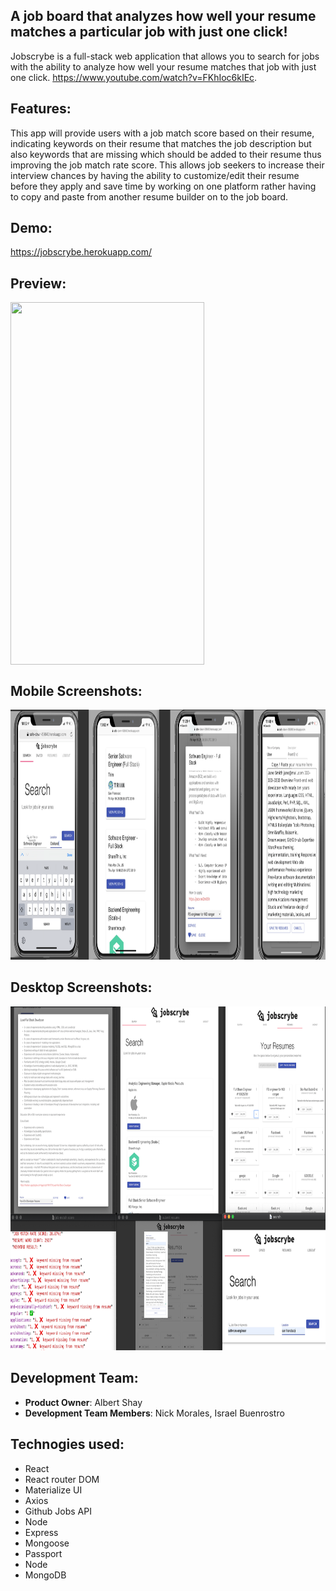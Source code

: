 ## A job board that analyzes how well your resume matches a particular job with just one click!

Jobscrybe is a full-stack web application that allows you to search for jobs with the ability to analyze how well your resume matches that job with just one click. https://www.youtube.com/watch?v=FKhIoc6kIEc.

## Features:
This app will provide users with a job match score based on their resume, indicating keywords on their resume that matches the job description but also keywords that are missing which should be added to their resume thus improving the job match rate score. This allows job seekers to increase their interview chances by having the ability to customize/edit their resume before they apply and save time by working on one platform rather having to copy and paste from another resume builder on to the job board.

## Demo:
https://jobscrybe.herokuapp.com/

## Preview:
<img align="center" src="https://github.com/albertshay888/jobscrybe/blob/master/screenshots/jobscrybe2.gif"  width="310" height="580" />

## Mobile Screenshots:
<img src="https://github.com/albertshay888/jobscrybe/blob/master/screenshots/mobile.png" width="1200" height="400" />

## Desktop Screenshots:
<img src="https://github.com/albertshay888/jobscrybe/blob/master/screenshots/final.png" width="1200" height="550" />

## Development Team:
  - __Product Owner__:  Albert Shay
  - __Development Team Members__:  Nick Morales, Israel Buenrostro

## Technogies used:
-	React
-	React router DOM
-	Materialize UI
-	Axios
-	Github Jobs API
- Node
-	Express
-	Mongoose
-	Passport
- Node
-	MongoDB



